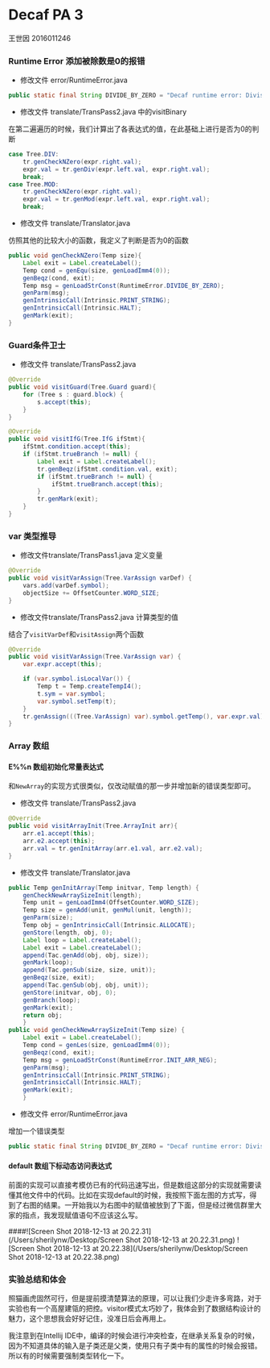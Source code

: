 # Decaf PA 3

王世因	2016011246

### Runtime Error 添加被除数是0的报错

* 修改文件 error/RuntimeError.java

```java
public static final String DIVIDE_BY_ZERO = "Decaf runtime error: Division by zero error.\n";
```

* 修改文件 translate/TransPass2.java 中的visitBinary

在第二遍遍历的时候，我们计算出了各表达式的值，在此基础上进行是否为0的判断

```java
case Tree.DIV:
    tr.genCheckNZero(expr.right.val);
    expr.val = tr.genDiv(expr.left.val, expr.right.val);
    break;
case Tree.MOD:
    tr.genCheckNZero(expr.right.val);
    expr.val = tr.genMod(expr.left.val, expr.right.val);
    break;
```

* 修改文件 translate/Translator.java

仿照其他的比较大小的函数，我定义了判断是否为0的函数

```java
public void genCheckNZero(Temp size){
    Label exit = Label.createLabel();
    Temp cond = genEqu(size, genLoadImm4(0));
    genBeqz(cond, exit);
    Temp msg = genLoadStrConst(RuntimeError.DIVIDE_BY_ZERO);
    genParm(msg);
    genIntrinsicCall(Intrinsic.PRINT_STRING);
    genIntrinsicCall(Intrinsic.HALT);
    genMark(exit);
}
```

### Guard条件卫士

* 修改文件 translate/TransPass2.java

```java
@Override
public void visitGuard(Tree.Guard guard){
    for (Tree s : guard.block) {
        s.accept(this);
    }
}

@Override
public void visitIfG(Tree.IfG ifStmt){
    ifStmt.condition.accept(this);
    if (ifStmt.trueBranch != null) {
        Label exit = Label.createLabel();
        tr.genBeqz(ifStmt.condition.val, exit);
        if (ifStmt.trueBranch != null) {
            ifStmt.trueBranch.accept(this);
        }
        tr.genMark(exit);
    }
}
```

### var 类型推导

* 修改文件translate/TransPass1.java 定义变量

```java
@Override
public void visitVarAssign(Tree.VarAssign varDef) {
    vars.add(varDef.symbol);
    objectSize += OffsetCounter.WORD_SIZE;
}
```

* 修改文件translate/TransPass2.java 计算类型的值

结合了`visitVarDef`和`visitAssign`两个函数

```java
@Override
public void visitVarAssign(Tree.VarAssign var) {
    var.expr.accept(this);

    if (var.symbol.isLocalVar()) {
        Temp t = Temp.createTempI4();
        t.sym = var.symbol;
        var.symbol.setTemp(t);
    }
    tr.genAssign(((Tree.VarAssign) var).symbol.getTemp(), var.expr.val);
}
```

### Array 数组

#### E%%n 数组初始化常量表达式

和`NewArray`的实现方式很类似，仅改动赋值的那一步并增加新的错误类型即可。

* 修改文件 translate/TransPass2.java

```java
@Override
public void visitArrayInit(Tree.ArrayInit arr){
    arr.e1.accept(this);
    arr.e2.accept(this);
    arr.val = tr.genInitArray(arr.e1.val, arr.e2.val);
}
```

* 修改文件 translate/Translator.java

```java
public Temp genInitArray(Temp initvar, Temp length) {
    genCheckNewArraySizeInit(length);
    Temp unit = genLoadImm4(OffsetCounter.WORD_SIZE);
    Temp size = genAdd(unit, genMul(unit, length));
    genParm(size);
    Temp obj = genIntrinsicCall(Intrinsic.ALLOCATE);
    genStore(length, obj, 0);
    Label loop = Label.createLabel();
    Label exit = Label.createLabel();
    append(Tac.genAdd(obj, obj, size));
    genMark(loop);
    append(Tac.genSub(size, size, unit));
    genBeqz(size, exit);
    append(Tac.genSub(obj, obj, unit));
    genStore(initvar, obj, 0);
    genBranch(loop);
    genMark(exit);
    return obj;
	}
public void genCheckNewArraySizeInit(Temp size) {
    Label exit = Label.createLabel();
    Temp cond = genLes(size, genLoadImm4(0));
    genBeqz(cond, exit);
    Temp msg = genLoadStrConst(RuntimeError.INIT_ARR_NEG);
    genParm(msg);
    genIntrinsicCall(Intrinsic.PRINT_STRING);
    genIntrinsicCall(Intrinsic.HALT);
    genMark(exit);
	}
```

* 修改文件 error/RuntimeError.java

增加一个错误类型

```java
public static final String DIVIDE_BY_ZERO = "Decaf runtime error: Division by zero error.\n";
```

#### default 数组下标动态访问表达式

前面的实现可以直接考模仿已有的代码迅速写出，但是数组这部分的实现就需要读懂其他文件中的代码。比如在实现default的时候，我按照下面左图的方式写，得到了右图的结果。一开始我以为右图中的赋值被放到了下面，但是经过微信群里大家的指点，我发现赋值语句不应该这么写。

####![Screen Shot 2018-12-13 at 20.22.31](/Users/sherilynw/Desktop/Screen Shot 2018-12-13 at 20.22.31.png) ![Screen Shot 2018-12-13 at 20.22.38](/Users/sherilynw/Desktop/Screen Shot 2018-12-13 at 20.22.38.png)

### 实验总结和体会

照猫画虎固然可行，但是提前摸清楚算法的原理，可以让我们少走许多弯路，对于实验也有一个高屋建瓴的把控。visitor模式太巧妙了，我体会到了数据结构设计的魅力，这个思想我会好好记住，没准日后会再用上。

我注意到在Intellij IDE中，编译的时候会进行冲突检查，在继承关系复杂的时候，因为不知道具体的输入是子类还是父类，使用只有子类中有的属性的时候会报错。所以有的时候需要强制类型转化一下。